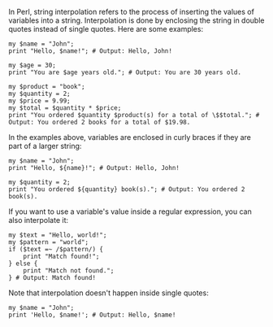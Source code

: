 In Perl, string interpolation refers to the process of inserting the values of variables into a string. Interpolation is done by enclosing the string in double quotes instead of single quotes. Here are some examples:

```
my $name = "John";
print "Hello, $name!"; # Output: Hello, John!

my $age = 30;
print "You are $age years old."; # Output: You are 30 years old.

my $product = "book";
my $quantity = 2;
my $price = 9.99;
my $total = $quantity * $price;
print "You ordered $quantity $product(s) for a total of \$$total."; # Output: You ordered 2 books for a total of $19.98.
```

In the examples above, variables are enclosed in curly braces if they are part of a larger string:

```
my $name = "John";
print "Hello, ${name}!"; # Output: Hello, John!

my $quantity = 2;
print "You ordered ${quantity} book(s)."; # Output: You ordered 2 book(s).
```

If you want to use a variable's value inside a regular expression, you can also interpolate it:

```
my $text = "Hello, world!";
my $pattern = "world";
if ($text =~ /$pattern/) {
    print "Match found!";
} else {
    print "Match not found.";
} # Output: Match found!
```

Note that interpolation doesn't happen inside single quotes:

```
my $name = "John";
print 'Hello, $name!'; # Output: Hello, $name!
```
